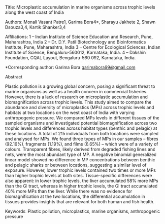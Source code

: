Title: Microplastic accumulation in marine organisms across trophic levels along the west coast of India

Authors: Monali Vasant Patre1, Garima Bora4*, Sharayu Jakhete 2, Shawn Dsouza3,4, Kartik Shanker3,4

Affiliations:
1 – Indian Institute of Science Education and Research, Pune, Maharashtra, India
2 – Dr. D.Y. Patil Biotechnology and Bioinformatics Institute, Pune, Maharashtra, India
3 – Centre for Ecological Sciences, Indian Institute of Science, Bengaluru-560012, Karnataka, India.
4 – Dakshin Foundation, CQAL Layout, Bengaluru-560 092, Karnataka, India.
 

*Corresponding author:
Garima Bora
garimabora99@gmail.com 

Abstract

Plastic pollution is a growing global concern, posing a significant threat to marine organisms as well as a health concern in commercial fisheries. However, there is a lack of research on microplastic accumulation and biomagnification across trophic levels. This study aimed to compare the abundance and diversity of microplastics (MPs) across trophic levels and habitats at two locations on the west coast of India with varying anthropogenic pressure. We compared MPs levels in different tissues of the sampled organisms and investigated potential biomagnification across two trophic levels and differences across habitat types (benthic and pelagic) at these locations. A total of 215 individuals from both locations were sampled and analysed for MPs. We found three types of MPs in our samples – fibres (92.16%), fragments (1.19%), and films (6.65%) – which were of a variety of colours. Transparent fibres, likely derived from degraded fishing lines and nets, were the most abundant type of MP. A negative binomial generalized linear model showed no difference in MP concentrations between benthic and pelagic sharks or between locations, suggesting a similar level of exposure. However, lower trophic levels contained two times or  more MPs than higher trophic levels at both sites. Tissue-specific differences were also apparent: in lower trophic levels, the liver accumulated 58% more MPs than the GI tract, whereas in higher trophic levels, the GI tract accumulated 40% more MPs than the liver. While there was no evidence for biomagnification at the two locations, the differential accumulation in tissues provides insights that are relevant for both human and fish health. 

Keywords: Plastic pollution, microplastics, marine organisms, anthropogenic pressure
